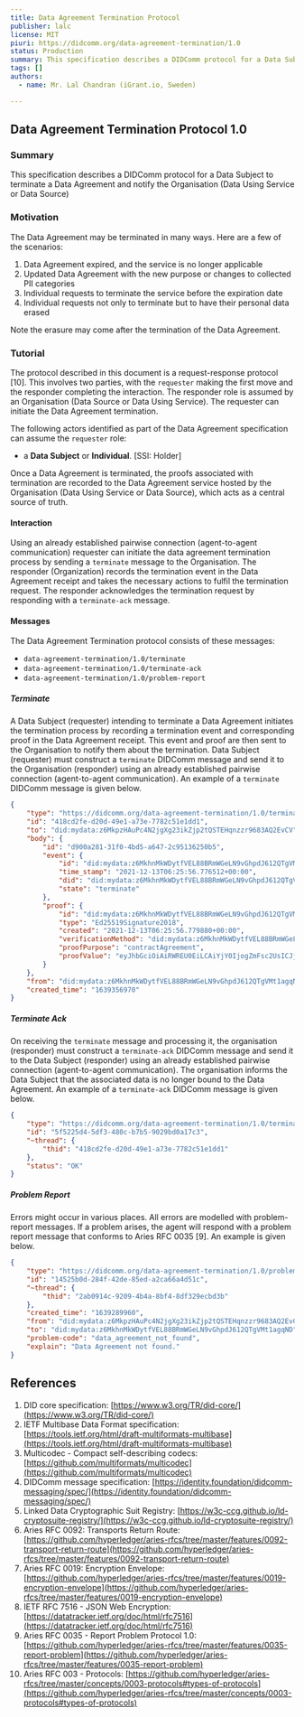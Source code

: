 ```yaml
---
title: Data Agreement Termination Protocol
publisher: lalc
license: MIT
piuri: https://didcomm.org/data-agreement-termination/1.0
status: Production
summary: This specification describes a DIDComm protocol for a Data Subject to terminate a Data Agreement and notify the Organisation.
tags: []
authors:
  - name: Mr. Lal Chandran (iGrant.io, Sweden)

---
```



## Data Agreement Termination Protocol 1.0


### Summary

This specification describes a DIDComm protocol for a Data Subject to terminate a Data Agreement and notify the Organisation (Data Using Service or Data Source)


### Motivation

The Data Agreement may be terminated in many ways. Here are a few of the scenarios:

1. Data Agreement expired, and the service is no longer applicable
2. Updated Data Agreement with the new purpose or changes to collected PII categories
3. Individual requests to terminate the service before the expiration date
4. Individual requests not only to terminate but to have their personal data erased

Note the erasure may come after the termination of the Data Agreement.


### Tutorial

The protocol described in this document is a request-response protocol [10]. This involves two parties, with the `requester` making the first move and the responder completing the interaction. The responder role is assumed by an Organisation (Data Source or Data Using Service). The requester can initiate the Data Agreement termination.

The following actors identified as part of the Data Agreement specification can assume the `requester` role:

* a **Data Subject** or **Individual**. [SSI: Holder]

Once a Data Agreement is terminated, the proofs associated with termination are recorded to the Data Agreement service hosted by the Organisation (Data Using Service or Data Source), which acts as a central source of truth.

#### Interaction

Using an already established pairwise connection (agent-to-agent communication) requester can initiate the data agreement termination process by sending a `terminate` message to the Organisation. The responder (Organization) records the termination event in the Data Agreement receipt and takes the necessary actions to fulfil the termination request. The responder acknowledges the termination request by responding with a `terminate-ack` message.

#### Messages

The Data Agreement Termination protocol consists of these messages:

* `data-agreement-termination/1.0/terminate`
* `data-agreement-termination/1.0/terminate-ack`
* `data-agreement-termination/1.0/problem-report`

##### Terminate

A Data Subject (requester) intending to terminate a Data Agreement initiates the termination process by recording a termination event and corresponding proof in the Data Agreement receipt. This event and proof are then sent to the Organisation to notify them about the termination. Data Subject (requester) must construct a `terminate` DIDComm message and send it to the Organisation (responder) using an already established pairwise connection (agent-to-agent communication). An example of a `terminate` DIDComm message is given below.

```json
{
    "type": "https://didcomm.org/data-agreement-termination/1.0/terminate",
    "id": "418cd2fe-d20d-49e1-a73e-7782c51e1dd1",
    "to": "did:mydata:z6MkpzHAuPc4N2jgXg23ikZjp2tQSTEHqnzzr9683AQ2EvCV",
    "body": {
        "id": "d900a281-31f0-4bd5-a647-2c95136250b5",
        "event": {
            "id": "did:mydata:z6MkhnMkWDytfVEL88BRmWGeLN9vGhpdJ612QTgVMt1agqND#3",
            "time_stamp": "2021-12-13T06:25:56.776512+00:00",
            "did": "did:mydata:z6MkhnMkWDytfVEL88BRmWGeLN9vGhpdJ612QTgVMt1agqND",
            "state": "terminate"
        },
        "proof": {
            "id": "did:mydata:z6MkhnMkWDytfVEL88BRmWGeLN9vGhpdJ612QTgVMt1agqND#3",
            "type": "Ed25519Signature2018",
            "created": "2021-12-13T06:25:56.779880+00:00",
            "verificationMethod": "did:mydata:z6MkhnMkWDytfVEL88BRmWGeLN9vGhpdJ612QTgVMt1agqND",
            "proofPurpose": "contractAgreement",
            "proofValue": "eyJhbGciOiAiRWREU0EiLCAiYjY0IjogZmFsc2UsICJjcml0IjogWyJiNjQiXX0..GDrsga7RanAgMRLRvlHUSkNlLWauuRkA-uTHfovi_kkA-c9x2ZivW0B-dY3s5nI0xRMX9Sjuqq2fjGgpVaj8CA"
        }
    },
    "from": "did:mydata:z6MkhnMkWDytfVEL88BRmWGeLN9vGhpdJ612QTgVMt1agqND",
    "created_time": "1639356970"
}
```

##### Terminate Ack

On receiving the `terminate` message and processing it, the organisation (responder) must construct a `terminate-ack` DIDComm message and send it to the Data Subject (responder) using an already established pairwise connection (agent-to-agent communication). The organisation informs the Data Subject that the associated data is no longer bound to the Data Agreement. An example of a `terminate-ack` DIDComm message is given below.

```json
{
    "type": "https://didcomm.org/data-agreement-termination/1.0/terminate-ack",
    "id": "5f5225d4-5df3-480c-b7b5-9029bd0a17c3",
    "~thread": {
        "thid": "418cd2fe-d20d-49e1-a73e-7782c51e1dd1"
    },
    "status": "OK"
}
```

##### Problem Report

Errors might occur in various places. All errors are modelled with problem-report messages. If a problem arises, the agent will respond with a problem report message that conforms to Aries RFC 0035 [9]. An example is given below.


```json
{
    "type": "https://didcomm.org/data-agreement-termination/1.0/problem-report",
    "id": "14525b0d-284f-42de-85ed-a2ca66a4d51c",
    "~thread": {
        "thid": "2ab0914c-9209-4b4a-8bf4-8df329ecbd3b"
    },
    "created_time": "1639289960",
    "from": "did:mydata:z6MkpzHAuPc4N2jgXg23ikZjp2tQSTEHqnzzr9683AQ2EvCV",
    "to": "did:mydata:z6MkhnMkWDytfVEL88BRmWGeLN9vGhpdJ612QTgVMt1agqND",
    "problem-code": "data_agreement_not_found",
    "explain": "Data Agreement not found."
}
```

## References

1. DID core specification: [https://www.w3.org/TR/did-core/](https://www.w3.org/TR/did-core/)
2. IETF Multibase Data Format specification: [https://tools.ietf.org/html/draft-multiformats-multibase](https://tools.ietf.org/html/draft-multiformats-multibase) 
3. Multicodec - Compact self-describing codecs: [https://github.com/multiformats/multicodec](https://github.com/multiformats/multicodec)
4. DIDComm message specification: [https://identity.foundation/didcomm-messaging/spec/](https://identity.foundation/didcomm-messaging/spec/) 
5. Linked Data Cryptographic Suit Registry: [https://w3c-ccg.github.io/ld-cryptosuite-registry/](https://w3c-ccg.github.io/ld-cryptosuite-registry/) 
6. Aries RFC 0092: Transports Return Route: [https://github.com/hyperledger/aries-rfcs/tree/master/features/0092-transport-return-route](https://github.com/hyperledger/aries-rfcs/tree/master/features/0092-transport-return-route) 
7. Aries RFC 0019: Encryption Envelope:  [https://github.com/hyperledger/aries-rfcs/tree/master/features/0019-encryption-envelope](https://github.com/hyperledger/aries-rfcs/tree/master/features/0019-encryption-envelope)
8. IETF RFC 7516 - JSON Web Encryption: [https://datatracker.ietf.org/doc/html/rfc7516](https://datatracker.ietf.org/doc/html/rfc7516)
9. Aries RFC 0035 - Report Problem Protocol 1.0: [https://github.com/hyperledger/aries-rfcs/tree/master/features/0035-report-problem](https://github.com/hyperledger/aries-rfcs/tree/master/features/0035-report-problem)
10. Aries RFC  003 - Protocols: [https://github.com/hyperledger/aries-rfcs/tree/master/concepts/0003-protocols#types-of-protocols](https://github.com/hyperledger/aries-rfcs/tree/master/concepts/0003-protocols#types-of-protocols) 